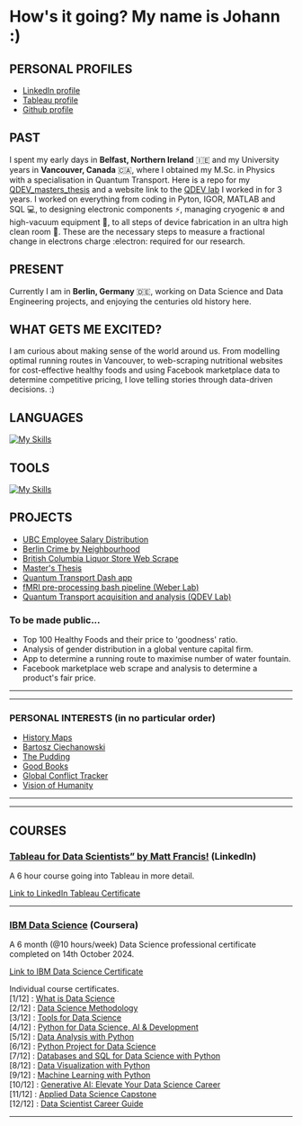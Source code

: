 #  How's it going? My name is Johann :)


## PERSONAL PROFILES
- [LinkedIn profile](https://www.linkedin.com/in/johann-drayne/)
- [Tableau profile](https://public.tableau.com/app/profile/johann.drayne/vizzes)
- [Github profile](https://github.com/johann997)


## PAST
I spent my early days in **Belfast, Northern Ireland** 🇮🇪 and my University years in **Vancouver, Canada** 🇨🇦, where I obtained my M.Sc. in Physics with a specialisation in Quantum Transport. Here is a repo for my [QDEV_masters_thesis](https://github.com/johann997/QDEV_masters_thesis) and a website link to the [QDEV lab](https://phas.ubc.ca/~qdev/?p=home) I worked in for 3 years. I worked on everything from coding in Pyton, IGOR, MATLAB and SQL 💻,  to designing electronic components ⚡, managing cryogenic ❄️ and high-vacuum equipment 🔩, to all steps of device fabrication in an ultra high clean room 🥼. These are the necessary steps to measure a fractional change in electrons charge :electron: required for our research.
</br>

## PRESENT
Currently I am in **Berlin, Germany** 🇩🇪, working on Data Science and Data Engineering projects, and enjoying the centuries old history here. 

## WHAT GETS ME EXCITED?
I am curious about making sense of the world around us. From modelling optimal running routes in Vancouver, to web-scraping nutritional websites for cost-effective healthy foods and using Facebook marketplace data to determine competitive pricing, I love telling stories through data-driven decisions. :)

## LANGUAGES
[![My Skills](https://skillicons.dev/icons?i=py,matlab,r,php,latex,linux,bash,arduino)](https://skillicons.dev)

## TOOLS
[![My Skills](https://skillicons.dev/icons?i=git,mysql,sklearn,grafana,docker,anaconda,vscode,postgres,wordpress)](https://skillicons.dev)


## PROJECTS
- [UBC Employee Salary Distribution](https://github.com/johann997/UBC-Employee-Salary)
- [Berlin Crime by Neighbourhood](https://github.com/johann997/Berlin_Mauerweg)
- [British Columbia Liquor Store Web Scrape](https://github.com/johann997/BCL_WebScrape)
- [Master's Thesis](https://github.com/johann997/QDEV_masters_thesis)
- [Quantum Transport Dash app](https://github.com/johann997/2deg_yodels)
- [fMRI pre-processing bash pipeline (Weber Lab)](https://github.com/WeberLab/LRTC_PLOSComplex)
- [Quantum Transport acquisition and analysis (QDEV Lab)](https://github.com/folk-lab/IgorAcq)


### To be made public...
- Top 100 Healthy Foods and their price to 'goodness' ratio.
- Analysis of gender distribution in a global venture capital firm.
- App to determine a running route to maximise number of water fountain.
- Facebook marketplace web scrape and analysis to determine a product's fair price.

---
---

### PERSONAL INTERESTS (in no particular order)
- [History Maps](https://history-maps.com)
- [Bartosz Ciechanowski](https://ciechanow.ski/archives/)
- [The Pudding](https://pudding.cool)
- [Good Books](https://www.goodbooks.io/top-100/non-fiction)
- [Global Conflict Tracker](https://www.cfr.org/global-conflict-tracker)
- [Vision of Humanity](https://www.visionofhumanity.org)

---
---

## COURSES

### [Tableau for Data Scientists” by Matt Francis!](https://www.linkedin.com/learning/tableau-for-data-scientists) (LinkedIn)
A 6 hour course going into Tableau in more detail. 

[Link to LinkedIn Tableau Certificate](https://www.linkedin.com/learning/certificates/65a5b21716a5a27a44733369d1dafeb03bf80e39df4496b37931a1ed5c100006?trk=share_certificate)

---

### [IBM Data Science](https://www.coursera.org/professional-certificates/ibm-data-science) (Coursera)
A 6 month (@10 hours/week) Data Science professional certificate completed on 14th October 2024. 

[Link to IBM Data Science Certificate](https://coursera.org/share/d5da6568a3f49f33759acb9225d6ac49) </br>

Individual course certificates. </br>
[1/12] : [What is Data Science](https://coursera.org/share/1339e4a7cae37ed25346e7dc7a298166) </br>
[2/12] : [Data Science Methodology](https://coursera.org/share/d3f374fd8dd485fad64fa4d8419bd347) </br>
[3/12] : [Tools for Data Science](https://coursera.org/share/18e664486c707a454bc91218ab2c81ef) </br>
[4/12] : [Python for Data Science, AI & Development](https://coursera.org/share/6e5b15ebc80167142ac9e59a15fa62ca) </br>
[5/12] : [Data Analysis with Python](https://coursera.org/share/aa16f5ed60c96cafefc18cf8bec0c441) </br>
[6/12] : [Python Project for Data Science](https://coursera.org/share/ddbe05553fc4478c8ee4c2ccbcb27964) </br>
[7/12] : [Databases and SQL for Data Science with Python](https://coursera.org/share/25029c70fe4111b27f8edc0006ebf401)</br>
[8/12] : [Data Visualization with Python
](https://coursera.org/share/db32827572d1fe0f94d603701fc4e8d6) </br>
[9/12] : [Machine Learning with Python](https://coursera.org/share/dbbad84c6af475f5d6e4a7c0910246ec) </br>
[10/12] : [Generative AI: Elevate Your Data Science Career](https://coursera.org/share/ef0d821154321c11a779aab6cf21fd2d) </br>
[11/12] : [Applied Data Science Capstone](https://coursera.org/share/439b8c73705bb63abf028376c5cf907b) </br>
[12/12] : [Data Scientist Career Guide](https://coursera.org/share/f7282c57a373b0b79ed14acf32c48bf4) </br>


---
